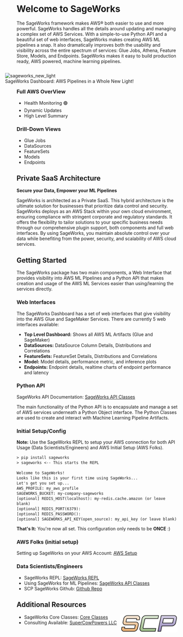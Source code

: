 # Welcome to SageWorks
The SageWorks framework makes AWS® both easier to use and more powerful. SageWorks handles all the details around updating and managing a complex set of AWS Services. With a simple-to-use Python API and a beautiful set of web interfaces, SageWorks makes creating AWS ML pipelines a snap. It also dramatically improves both the usability and visibility across the entire spectrum of services: Glue Jobs, Athena, Feature Store, Models, and Endpoints. SageWorks makes it easy to build production ready, AWS powered, machine learning pipelines.

<figure style="float: right; width: 500px;">
<img alt="sageworks_new_light" src="https://github.com/SuperCowPowers/sageworks/assets/4806709/5f8b32a2-ed72-45f2-bd96-91b7bbbccff4">
<figcaption>SageWorks Dashboard: AWS Pipelines in a Whole New Light!</figcaption>
</figure>

### Full AWS OverView
- Health Monitoring 🟢
- Dynamic Updates
- High Level Summary

### Drill-Down Views
- Glue Jobs
- DataSources
- FeatureSets
- Models
- Endpoints

## Private SaaS Architecture
**Secure your Data, Empower your ML Pipelines**

SageWorks is architected as a Private SaaS. This hybrid architecture is the ultimate solution for businesses that prioritize data control and security. SageWorks deploys as an AWS Stack within your own cloud environment, ensuring compliance with stringent corporate and regulatory standards. It offers the flexibility to tailor solutions to your specific business needs through our comprehensive plugin support, both components and full web interfaces. By using SageWorks, you maintain absolute control over your data while benefiting from the power, security, and scalability of AWS cloud services.

## Getting Started

The SageWorks package has two main components, a Web Interface that provides visibility into AWS ML PIpelines and a Python API that makes creation and usage of the AWS ML Services easier than using/learning the services directly.

### Web Interfaces
The SageWorks Dashboard has a set of web interfaces that give visibility into the AWS Glue and SageMaker Services. There are currently 5 web interfaces available:


- **Top Level Dashboard:** Shows all AWS ML Artifacts (Glue and SageMaker)
- **DataSources:** DataSource Column Details, Distributions and Correlations
- **FeatureSets:** FeatureSet Details, Distributions and Correlations
- **Model:** Model details, performance metric, and inference plots
- **Endpoints:** Endpoint details, realtime charts of endpoint performance and latency

### Python API
SageWorks API Documentation: [SageWorks API Classes](api_classes/overview.md) 

The main functionality of the Python API is to encapsulate and manage a set of AWS services underneath a Python Object interface. The Python Classes are used to create and interact with Machine Learning Pipeline Artifacts.

### Initial Setup/Config
**Note:** Use the SageWorks REPL to setup your AWS connection for both API Usage (Data Scientists/Engineers) and AWS Initial Setup (AWS Folks).

```
> pip install sageworks
> sageworks <-- This starts the REPL

Welcome to SageWorks!
Looks like this is your first time using SageWorks...
Let's get you set up...
AWS_PROFILE: my_aws_profile
SAGEWORKS_BUCKET: my-company-sageworks
[optional] REDIS_HOST(localhost): my-redis.cache.amazon (or leave blank)
[optional] REDIS_PORT(6379):
[optional] REDIS_PASSWORD():
[optional] SAGEWORKS_API_KEY(open_source): my_api_key (or leave blank)
```
**That's It:** You're now all set. This configuration only needs to be **ONCE** :)

### AWS Folks (initial setup)
Setting up SageWorks on your AWS Account: [AWS Setup](aws_setup/core_stack.md)

### Data Scientists/Engineers
- SageWorks REPL: [SageWorks REPL](repl/index.md)
- Using SageWorks for ML Pipelines: [SageWorks API Classes](api_classes/overview.md)
- SCP SageWorks Github: [Github Repo](https://github.com/SuperCowPowers/sageworks)


## Additional Resources

<img align="right" src="images/scp.png" width="180">

- SageWorks Core Classes: [Core Classes](core_classes/overview.md)
- Consulting Available: [SuperCowPowers LLC](https://www.supercowpowers.com)
